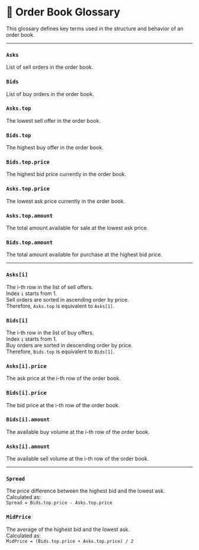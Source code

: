 # 📖 Order Book Glossary

This glossary defines key terms used in the structure and behavior of an order book.

---

### `Asks`
List of sell orders in the order book.

### `Bids`
List of buy orders in the order book.

### `Asks.top`
The lowest sell offer in the order book.

### `Bids.top`
The highest buy offer in the order book.

### `Bids.top.price`
The highest bid price currently in the order book.

### `Asks.top.price`
The lowest ask price currently in the order book.

### `Asks.top.amount`
The total amount available for sale at the lowest ask price.

### `Bids.top.amount`
The total amount available for purchase at the highest bid price.

---

### `Asks[i]`
The i-th row in the list of sell offers.  
Index `i` starts from 1.  
Sell orders are sorted in ascending order by price.  
Therefore, `Asks.top` is equivalent to `Asks[1]`.

### `Bids[i]`
The i-th row in the list of buy offers.  
Index `i` starts from 1.  
Buy orders are sorted in descending order by price.  
Therefore, `Bids.top` is equivalent to `Bids[1]`.

### `Asks[i].price`
The ask price at the i-th row of the order book.

### `Bids[i].price`
The bid price at the i-th row of the order book.

### `Bids[i].amount`
The available buy volume at the i-th row of the order book.

### `Asks[i].amount`
The available sell volume at the i-th row of the order book.

---

### `Spread`
The price difference between the highest bid and the lowest ask.  
Calculated as:  
`Spread = Bids.top.price - Asks.top.price`

### `MidPrice`
The average of the highest bid and the lowest ask.  
Calculated as:  
`MidPrice = (Bids.top.price + Asks.top.price) / 2`
